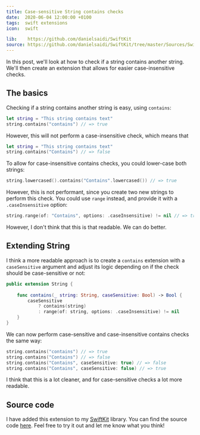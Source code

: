 ```yaml
---
title: Case-sensitive String contains checks
date:  2020-06-04 12:00:00 +0100
tags:  swift extensions
icon:  swift

lib:    https://github.com/danielsaidi/SwiftKit
source: https://github.com/danielsaidi/SwiftKit/tree/master/Sources/SwiftKit/Extensions/String
---
```


In this post, we'll look at how to check if a string contains another string. We'll then create an extension that allows for easier case-insensitive checks.


## The basics

Checking if a string contains another string is easy, using `contains`:

```swift
let string = "This string contains text"
string.contains("contains") // => true
```

However, this will not perform a case-insensitive check, which means that

```swift
let string = "This string contains text"
string.contains("Contains") // => false
```

To allow for case-insensitive contains checks, you could lower-case both strings:

```swift
string.lowercased().contains("Contains".lowercased()) // => true
```

However, this is not performant, since you create two new strings to perform this check. You could use `range` instead, and provide it with a `.caseInsensitive` option:

```swift
string.range(of: "Contains", options: .caseInsensitive) != nil // => true
```

However, I don't think that this is that readable. We can do better.


## Extending String

I think a more readable approach is to create a `contains` extension with a `caseSensitive` argument and adjust its logic depending on if the check should be case-sensitive or not:

```swift
public extension String {
    
    func contains(_ string: String, caseSensitive: Bool) -> Bool {
        caseSensitive
            ? contains(string)
            : range(of: string, options: .caseInsensitive) != nil
    }
}
```

We can now perform case-sensitive and case-insensitive contains checks the same way:

```swift
string.contains("contains") // => true
string.contains("Contains") // => false
string.contains("Contains", caseSensitive: true) // => false
string.contains("Contains", caseSensitive: false) // => true
```

I think that this is a lot cleaner, and for case-sensitive checks a lot more readable.


## Source code

I have added this extension to my [SwiftKit]({{page.lib}}) library. You can find the source code [here]({{page.source}}). Feel free to try it out and let me know what you think!